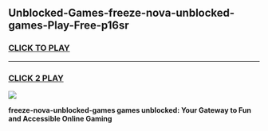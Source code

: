 
## Unblocked-Games-freeze-nova-unblocked-games-Play-Free-p16sr
<h3>
<a href="https://premium76.site?title=freeze-nova-unblocked-games&ref=15A">CLICK TO PLAY</a></h3>
<hr>

<h3>
<a href="https://premium76.site?title=freeze-nova-unblocked-games&ref=15A">CLICK 2 PLAY</a>
  
</h3>

<a href="https://premium76.site?title=freeze-nova-unblocked-games&ref=15A"><img src="https://clearcache.store/games.png"></a>


**freeze-nova-unblocked-games games unblocked: Your Gateway to Fun and Accessible Online Gaming**
